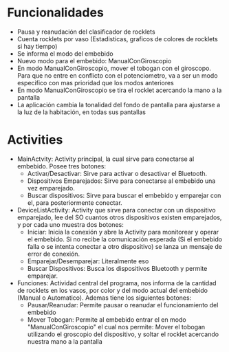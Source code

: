 # Funcionalidades
* Pausa y reanudación del clasificador de rocklets
* Cuenta rocklets por vaso (Estadisticas, graficos de colores de rocklets si hay tiempo)
* Se informa el modo del embebido
* Nuevo modo para el embebido: ManualConGiroscopio
* En modo ManualConGiroscopio, mover el tobogan con el giroscopo. Para que no entre en conflicto con el potenciometro, va a ser un modo especifico con mas prioridad que los modos anteriores
* En modo ManualConGiroscopio se tira el rocklet acercando la mano a la pantalla
* La aplicación cambia la tonalidad del fondo de pantalla para ajustarse a la luz de la habitación, en todas sus pantallas

# Activities
* MainActvity: Activity principal, la cual sirve para conectarse al embebido. Posee tres botones:
  * Activar/Desactivar: Sirve para activar o desactivar el Bluetooth.
  * Dispositivos Emparejados: Sirve para conectarse al embebido una vez emparejado.
  * Buscar dispositivos: Sirve para buscar el embebido y emparejar con el, para posteriormente conectar.
* DeviceListActivity: Activity que sirve para conectar con un dispositivo emparejado, lee del SO cuantos otros dispositivos existen emparejados, y por cada uno muestra dos botones:
  * Iniciar: Inicia la conexión y abre la Activity para monitorear y operar el embebido. Si no recibe la comunicación esperada (Si el embebido falla o se intenta conectar a otro dispositivo) se lanza un mensaje de error de conexión.
  * Emparejar/Desemparejar: Literalmente eso
  * Buscar Dispositivos: Busca los dispositivos Bluetooth y permite emparejar.
* Funciones: Actividad central del programa, nos informa de la cantidad de rocklets en los vasos, por color y del modo actual del embebido (Manual o Automatico). Ademas tiene los siguientes botones:
  * Pausar/Reanudar: Permite pausar o reanudar el funcionamiento del embebido
  * Mover Tobogan: Permite al embebido entrar el en modo "ManualConGiroscopio" el cual nos permite: Mover el tobogan utilizando el groscopio del dispositivo, y soltar el rocklet acercando nuestra mano a la pantalla
